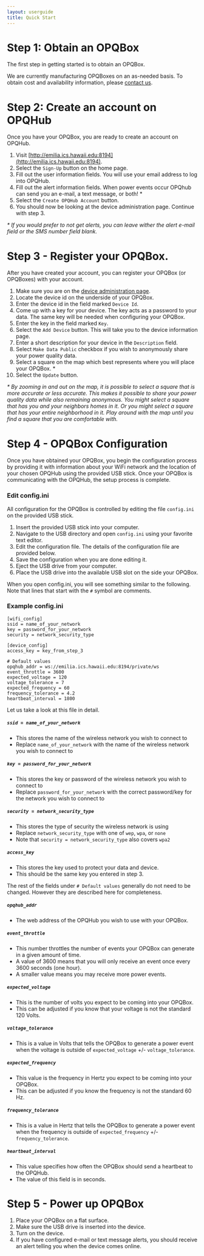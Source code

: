 ```yaml
---
layout: userguide
title: Quick Start
---
```


# Step 1: Obtain an OPQBox

The first step in getting started is to obtain an OPQBox.

We are currently manufacturing OPQBoxes on an as-needed basis.  To obtain cost and availability information, please [contact us](contact.html).

# Step 2: Create an account on OPQHub
Once you have your OPQBox, you are ready to create an account on OPQHub.

1. Visit [http://emilia.ics.hawaii.edu:8194](http://emilia.ics.hawaii.edu:8194).
2. Select the `Sign-Up` button on the home page.
3. Fill out the user information fields. You will use your email address to log into OPQHub.
4. Fill out the alert information fields. When power events occur OPQhub can send you an e-mail, a text message, or both! *
5. Select the `Create OPQHub Account` button.
6. You should now be looking at the device administration page. Continue with step 3.

_* If you would prefer to not get alerts, you can leave wither the alert e-mail field or the SMS number field blank._

# Step 3 - Register your OPQBox.
After you have created your account, you can register your OPQBox (or OPQBoxes) with your account.

1. Make sure you are on the [device administration page](http://emilia.hawaii.edu:8194/admin/device).
2. Locate the device id on the underside of your OPQBox.
3. Enter the device id in the field marked `Device Id`.
4. Come up with a key for your device. The key acts as a password to your data. The same key will be needed when configuring your OPQBox.
5. Enter the key in the field marked `Key`.
6. Select the `Add Device` button. This will take you to the device information page.
7. Enter a short description for your device in the `Description` field.
8. Select `Make Data Public` checkbox if you wish to anonymously share your power quality data.
9. Select a square on the map which best represents where you will place your OPQBox. *
10. Select the `Update` button.

_* By zooming in and out on the map, it is possible to select a square that is more accurate or less accurate. This makes it possible to share your power quality data while also remaining anonymous. You might select a square that has you and your neighbors homes in it. Or you might select a square that has your entire neighborhood in it. Play around with the map until you find a square that you are comfortable with._

# Step 4 - OPQBox Configuration

Once you have obtained your OPQBox, you begin the configuration process by providing it with information about your WiFi network and the location of your chosen OPQHub using the provided USB stick.  Once your OPQBox is communicating with the OPQHub, the setup process is complete.

### Edit config.ini
All configuration for the OPQBox is controlled by editing the file `config.ini` on the provided USB stick.

1. Insert the provided USB stick into your computer.
2. Navigate to the USB directory and open `config.ini` using your favorite text editor.
3. Edit the configuration file. The details of the configuration file are provided below.
4. Save the configuration when you are done editing it.
5. Eject the USB drive from your computer.
6. Place the USB drive into the available USB slot on the side your OPQBox.


When you open config.ini, you will see something similar to the following. Note that lines that start with the `#` symbol are comments.
### Example config.ini
    [wifi_config]
    ssid = name_of_your_network
    key = password_for_your_network
    security = network_security_type

    [device_config]
    access_key = key_from_step_3

    # Default values
    opqhub_addr = ws://emilia.ics.hawaii.edu:8194/private/ws
    event_throttle = 3600
    expected_voltage = 120
    voltage_tolerance = 7
    expected_frequency = 60
    frequency_tolerance = 4.2
    heartbeat_interval = 1800

Let us take a look at this file in detail.

##### `ssid = name_of_your_network`
* This stores the name of the wireless network you wish to connect to
* Replace `name_of_your_network` with the name of the wireless network you wish to connect to

##### `key = password_for_your_network`
* This stores the key or password of the wireless network you wish to connect to
* Replace `password_for_your_network` with the correct password/key for the network you wish to connect to

##### `security = network_security_type`
* This stores the type of security the wireless network is using
* Replace `network_security_type` with one of `wep`, `wpa`, or `none`
* Note that `security = network_security_type` also covers `wpa2`

##### `access_key`
* This stores the key used to protect your data and device.
* This should be the same key you entered in step 3.

The rest of the fields under `# Default values` generally do not need to be changed. However they are described here for completeness.

##### `opqhub_addr`
* The web address of the OPQHub you wish to use with your OPQBox.

##### `event_throttle`
* This number throttles the number of events your OPQBox can generate in a given amount of time.
* A value of 3600 means that you will only receive an event once every 3600 seconds (one hour).
* A smaller value means you may receive more power events.

##### `expected_voltage`
* This is the number of volts you expect to be coming into your OPQBox.
* This can be adjusted if you know that your voltage is not the standard 120 Volts.

##### `voltage_tolerance`
* This is a value in Volts that tells the OPQBox to generate a power event when the voltage is outside of `expected_voltage` +/- `voltage_tolerance`.

##### `expected_frequency`
* This value is the frequency in Hertz you expect to be coming into your OPQBox.
* This can be adjusted if you know the frequency is not the standard 60 Hz.

##### `frequency_tolerance`
* This is a value in Hertz that tells the OPQBox to generate a power event when the frequency is outside of `expected_frequency` +/- `frequency_tolerance`.

##### `heartbeat_interval`
* This value specifies how often the OPQBox should send a heartbeat to the OPQHub.
* The value of this field is in seconds.

# Step 5 - Power up OPQBox

1. Place your OPQBox on a flat surface.
2. Make sure the USB drive is inserted into the device.
3. Turn on the device.
4. If you have configured e-mail or text message alerts, you should receive an alert telling you when the device comes online.



